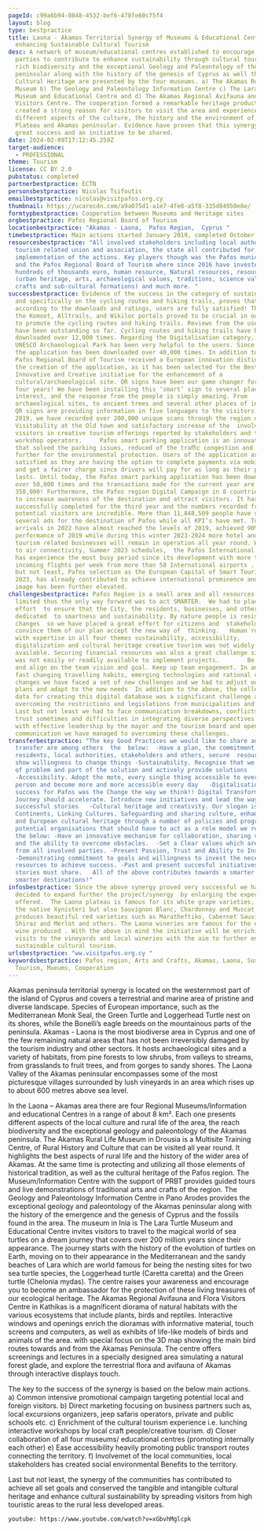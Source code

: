 ```yaml
---
pageId: c99a6b94-0848-4532-bef6-478fe60c75f4
layout: blog
type: bestpractice
title: Laona - Akamas Territorial Synergy of Museums & Educational Centres, for
  enhancing Sustainable Cultural Tourism
desc: A network of museum/educational centres established to encourage all
  parties to contribute to enhance sustainability through cultural tourism. The
  rich biodiversity and the exceptional Geology and Paleontology of the Akamas
  peninsular along with the history of the genesis of Cyprus as well the rich
  Cultural Heritage are presented by the four museums. a) The Akamas Rural Life
  Museum b) The Geology and Paleontology Information Centre c) The Lara Turtle
  Museum and Educational Centre and d) The Akamas Regional Avifauna and Flora
  Visitors Centre. The cooperation formed a remarkable heritage product that had
  created a strong reason for visitors to visit the area and experience
  different aspects of the culture, the history and the environment of the Laona
  Plateau and Akamas peninsular. Evidence have proven that this synergy was a
  great success and an initiative to be shared.
date: 2024-02-09T17:12:45.259Z
target-audience:
  - PROFESSIONAL
theme: Tourism
license: CC BY 2.0
pubstatus: completed
partnerbestpractice: ECTN
personsbestpractice: Nicolas Tsifoutis
emailbestpractice: nicolas@visitpafos.org.cy
thumbnail: https://ucarecdn.com/a9a075d1-a1e7-4fe8-a5f8-335d84950e8e/
formtypbestpractice: Cooperation between Museums and Heritage sites
orgbestpractice: Pafos Regional Board of Tourism
locationbestpractice: "Akamas - Laona,  Pafos Region,  Cyprus "
timebestpractice: Main actions started January 2019, completed October 2023
resourcesbestpractice: "All involved stakeholders including local authorities,
  tourism related union and association, the state all contributed for the
  implementation of the actions. Key players though was the Pafos municipality
  and the Pafos Regional Board of Tourism where since 2016 have invested
  hundreds of thousands euro, human resource, Natural resources, resources
  (urban heritage, arts, archaeological values, traditions, science values, folk
  crafts and sub-cultural formations) and much more. "
successbestpractice: Evidence of the success in the category of sustainability,
  and specifically on the cycling routes and hiking trails, proves that
  according to the downloads and ratings, users are fully satisfied! The use of
  the Komoot, Alltrails, and Wikiloc portals proved to be crucial in our effort
  to promote the cycling routes and hiking trails. Reviews from the users are
  have been outstanding so far. Cycling routes and hiking trails have been
  downloaded over 12,000 times. Regarding the Digitalisation category, the
  UNESCO Archaeological Park has been very helpful to the users. Since day one,
  the application has been downloaded over 40,000 times. In addition to this,
  Pafos Regional Board of Tourism received a European innovation distinction for
  the creation of the application, as it has been selected for the Best
  Innovative and Creative initiative for the enhancement of a
  cultural/archaeological site. QR signs have been our game changer for the last
  four years! We have been installing this ‘smart’ sign to several places of
  interest, and the response from the people is simply amazing. From
  archaeological sites, to ancient trees and several other places of interest,
  QR signs are providing information in five languages to the visitors. Since
  2019, we have recorded over 200,000 unique scans through the region of Pafos.
  Visitability at the Old town and satisfactory increase of the  involvement of
  visitors in creative tourism offerings reported by stakeholders and the
  workshop operators.     Pafos smart parking application is an innovative tool
  that solved the parking issues, reduced of the traﬃc congestion and helped
  further for the environmental protection. Users of the application are fully
  satisfied as they are having the option to complete payments via mobile phone
  and get a fairer charge since drivers will pay for as long as their parking
  lasts. Until today, the Pafos smart parking application has been downloaded
  over 50,000 times and the transactions made for the current year are over
  350,000! Furthermore, the Pafos region Digital Campaign in 8 countries aimed
  to increase awareness of the destination and attract visitors. It has been
  successfully completed for the third year and the numbers recorded from
  potential visitors are incredible. More than 11,848,509 people have seen the
  several ads for the destination of Pafos while all KPI’s have met. Tourism
  arrivals in 2022 have almost reached the levels of 2019, achieved 90% of the
  performance of 2019 while during this winter 2023-2024 more hotel and other
  tourism related businesses will remain in operation all year round. When comes
  to air connectivity, Summer 2023 schedules,  the Pafos International airport
  has experience the most busy period since its development with more than 250
  incoming flights per week from more than 58 International airports .      Last
  but not least, Pafos selection as the European Capital of Smart Tourism for
  2023, has already contributed to achieve international prominence and its
  image has been further elevated.
challengesbestpractice: Pafos Region is a small area and all resources are
  limited thus the only way forward was to act SMARTER.  We had to place a great
  effort  to ensure that the City, the residents, businesses, and others are
  dedicated  to smartness and sustainability. By nature people is resistant to
  changes  so we have placed a great effort for citizens and  stakeholders to
  convince them of our plan accept the new way of  thinking.   Human resource
  with expertise in all four themes sustainability, accessibility,
  digitalization and cultural heritage creative tourism was not widely
  available. Securing financial resources was also a great challenge since money
  was not easily or readily available to implement projects.        Be flexible
  and align on the team vision and goal. Keep up team engagement. In an era with
  fast changing travelling habits, emerging technologies and rational climate
  changes we have faced a set of new challenges and we had to adjust our initial
  plans and adapt to the new needs  In addition to the above, the collection of
  data for creating this digital database was a significant challenge as well as
  overcoming the restrictions and legislations from municipalities and councils
  Last but not least we had to face communication breakdowns, conflicts, lack of
  trust sometimes and difficulties in integrating diverse perspectives.  However
  with effective leadership by the mayor and the tourism board and open
  communication we have managed to overcoming these challenges.
transferbestpractice: "The key Good Practices we would like to share and
  transfer are among others  the  below:  -Have a plan, the commitment of
  residents, local authorities, stakeholders and others, secure  resources and
  show willingness to change things -Sustainability. Recognise that we are part
  of problem and part of the solution and actively provide solutions
  -Accessibility. Adopt the moto, every single thing accessible to every single
  person and become more and more accessible every day   -Digitalisation.  Great
  success for Pafos was the Change the way we think!! Digital Transformation
  Journey should accelerate. Introduce new initiatives and lead the way for more
  successful stories   -Cultural heritage and creativity. Our slogan is Bridging
  Continents, Linking Cultures. Safeguarding and sharing culture, enhance local
  and European cultural heritage through a number of policies and programmes. To
  potential organisations that should have to act as a role model we recommend
  the below: -Have an innovative mechanism for collaboration, sharing values,
  and the ability to overcome obstacles.  -Set a Clear values which are accepted
  from all involved parties. -Present Passion, Trust and Ability to Inspire.
  -Demonstrating commitment to goals and willingness to invest the necessary
  resources to achieve success. -Past and present succesful initiatives and
  stories must share.   All of the above contributes towards a smarter tourism,
  smarter destinations!"
infosbestpractice: Since the above synergy proved very successful we have
  decided to expand further the project/synergy  by enlarging the experiences
  offered.  The Laona plateau is famous for its white grape varieties, mainly
  the native Xynisteri but also Sauvignon Blanc, Chardonnay and Muscat. It also
  produces beautiful red varieties such as Maratheftiko, Cabernet Sauvignon,
  Shiraz and Merlot and others. The Laona wineries are famous for the excellent
  wine produced . With the above in mind the initiative will be enriching with
  visits to the vineyards and local wineries with the aim to further enhance
  sustainable cultural tourism.
urlsbestpractice: "ww.visitpafos.org.cy "
keywordsbestpractice: Pafos region, Arts and Crafts, Akamas, Laona, Sustainable
  Tourism, Mueums, Cooperation
---
```

Akamas peninsula territorial synergy is located on the westernmost part of the island of Cyprus and covers a terrestrial and marine area of pristine and diverse landscape. Species of European importance, such as the Mediterranean Monk Seal, the Green Turtle and Loggerhead Turtle nest on its shores, while the Bonelli’s eagle breeds on the mountainous parts of the peninsula. Akamas - Laona is the most biodiverse area in Cyprus and one of the few remaining natural areas that has not been irreversibly damaged by the tourism industry and other sectors. It hosts archaeological sites and a variety of habitats, from pine forests to low shrubs, from valleys to streams, from grasslands to fruit trees, and from gorges to sandy shores. The Laona Valley of the Akamas peninsular encompasses some of the most picturesque villages surrounded by lush vineyards in an area which rises up to about 600 metres above sea level.

In the Laona – Akamas area there are four Regional Museums/Information and educational Centres in a range of about 8 km². Each one presents different aspects of the local culture and rural life of the area, the reach biodiversity and the exceptional geology and paleontology of the Akamas peninsula. 
The Akamas Rural Life Museum in Drousia is a Multisite Training Centre, of Rural History and Culture that can be visited all year round.  It highlights the best aspects of rural life and the history of the wider area of Akamas. At the same time is protecting and utilizing all those elements of historical tradition, as well as the cultural heritage of the Pafos region. The Museum/Information Centre with the support of PRBT provides guided tours and live demonstrations of traditional arts and crafts of the region.  The Geology and Paleontology Information Centre in Pano Arodes provides the exceptional geology and paleontology of the Akamas peninsular along with the history of the emergence and the genesis of Cyprus and the fossils found in the area. The museum in Inia is The Lara Turtle Museum and Educational Centre invites visitors to travel to the magical world of sea turtles on a dream journey that covers over 200 million years since their appearance. The journey starts with the history of the evolution of turtles on Earth, moving on to their appearance in the Mediterranean and the sandy beaches of Lara which are world famous for being the nesting sites for two sea turtle species, the Loggerhead turtle (Caretta caretta) and the Green turtle (Chelonia mydas). The centre raises your awareness and encourage you to become an ambassador for the protection of these living treasures of our ecological heritage. The Akamas Regional Avifauna and Flora Visitors Centre in Kathikas is a magnificent diorama of natural habitats with the various ecosystems that include plants, birds and reptiles. Interactive windows and openings enrich the dioramas with informative material, touch screens and computers, as well as exhibits of life-like models of birds and animals of the area. with special focus on the 3D map showing the main bird routes towards and from the Akamas Peninsula. The centre offers screenings and lectures in a specially designed area simulating a natural forest glade, and explore the terrestrial flora and avifauna of Akamas through interactive displays touch.

The key to the success of the synergy is based on the below main actions.
a)	Common intensive promotional campaign targeting potential local and foreign visitors.
b)	Direct marketing focusing on business partners such as, local excursions organizers, jeep safaris operators, private and public schools etc.
c)	Enrichment of the cultural tourism experience i.e. lunching interactive workshops by local craft people/creative tourism. 
d)	Closer collaboration of all four museums/ educational centres (promoting internally each other) 
e)	Ease accessibility heavily promoting public transport routes connecting the territory.
f)	Involvemet of the local communities, local stakeholders has created social environmental Benefits to the territory.

Last but not least, the synergy of the communities has contributed to achieve all  set goals and conserved the tangible and intangible cultural heritage and enhance cultural sustainability by spreading visitors from high touristic areas to the rural less developed areas.

`youtube: https://www.youtube.com/watch?v=xGbvhMglcpk`